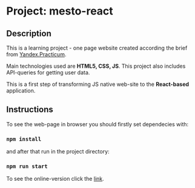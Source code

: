# Project: mesto-react

## Description
This is a learning project  - one page website created according the brief from [Yandex.Practicum](https://www.practicum.yandex.ru).

Main technologies used are **HTML5, CSS, JS**. 
This project also includes API-queries for getting user data.

This is a first step of transforming JS native web-site to the **React-based** application. 

## Instructions 
To see the web-page in browser you should firstly set dependecies with:
### `npm install`
and after that run in the project directory:
### `npm run start`

To see the online-version click the [link](https://nadezhdaterenteva.github.io/mesto-react/).

